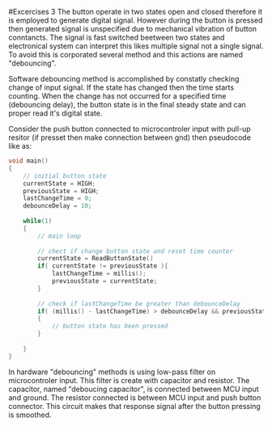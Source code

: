 #Excercises 3
The button operate in two states open and closed therefore it is employed to generate digital signal. However during the button is pressed then generated signal is unspecified due to mechanical vibration of button conntancts. The signal is fast switched beetween two states and electronical system can interpret this likes multiple signal not a single signal. To avoid this is corporated several method and this actions are named "debouncing". 

Software debouncing method is accomplished by constatly checking change of input signal. If the state has changed then the time starts counting. When the change has not occurred for a specified time (debouncing delay), the button state is in the final steady state and can proper read it's digital state. 

Consider the push button connected to microcontroler input with pull-up resitor (if presset then make connection between gnd) then pseudocode like as:
	
```c
void main()
{
	// initial button state
	currentState = HIGH;
	previousState = HIGH;
	lastChangeTime = 0;
	debounceDelay = 10;
	
	while(1)
	{
		// main loop
		
		// chect if change button state and reset time counter
		currentState = ReadButtonState()
		if( currentState != previousState ){
			lastChangeTime = millis();
			previousState = currentState;
		}
			
		// check if lastChangeTime be greater than debounceDelay 
		if( (millis() - lastChangeTime) > debounceDelay && previousState == LOW)
		{
			// button state has been pressed
		}
		
	}
}
```

In hardware "debouncing" methods is using low-pass filter on microcontroler input. This filter is create with capacitor and resistor. The capacitor, named "deboucing capacitor", is connected between MCU input and ground. The resistor connected is between MCU input and push button connector. This circuit makes that response signal after the button pressing is smoothed.
